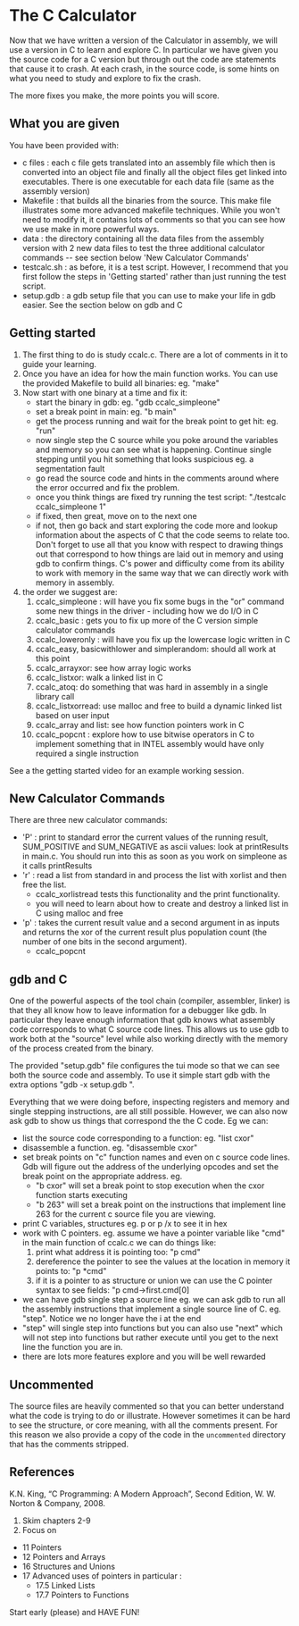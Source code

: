 # The C Calculator

Now that we have written a version of the Calculator in assembly, we will
use a version in C to learn and explore C.  In particular we have given
you the source code for a C version but through out the code are
statements that cause it to crash.  At each crash, in the source code, is
some hints on what you need to study and explore to fix the crash.

The more fixes you make, the more points you will score.

## What you are given

You have been provided with:
  - c files : each c file gets translated into an assembly file which then is converted into
    an object file and finally all the object files get linked into executables.  There is
    one executable for each data file (same as the assembly version)
  - Makefile : that builds all the binaries from the source.  This make file illustrates some
    more advanced makefile techniques.  While you won't need to modify it, it contains
    lots of comments so that you can see how we use make in more powerful ways.
  - data : the directory containing all the data files from the assembly version with 2 new data files
    to test the three additional calculator commands -- see section below 'New Calculator Commands'
  - testcalc.sh : as before, it is a test script.  However, I recommend that you first follow the steps
    in 'Getting started' rather than just running the test script.
  - setup.gdb : a gdb setup file that you can use to make your life in gdb easier.
    See the section below on gdb and C

## Getting started

1) The first thing to do is study ccalc.c.  There are a lot of comments in it to guide
your learning.  
2) Once you have an idea for how the main function works. You can use the provided Makefile to build all binaries: eg. "make"
3) Now start with one binary at a time and fix it:
   - start the binary in gdb: eg. "gdb ccalc_simpleone"
   - set a break point in main: eg. "b main"
   - get the process running and wait for the break point to get hit: eg. "run"
   - now single step the C source while you poke around the variables and memory so you can see
     what is happening.  Continue single stepping until you hit something that looks suspicious
     eg. a segmentation fault
   - go read the source code and hints in the comments around where the error occurred and fix the problem.
   - once you think things are fixed try running the test script: "./testcalc ccalc_simpleone 1"
   - if fixed, then great, move on to the next one
   - if not, then go back and start exploring the code more and lookup information about the
     aspects of C that the code seems to relate too.  Don't forget to use all that you know with respect to drawing things out that correspond to how things are laid out in memory and using gdb to confirm things. C's power and difficulty come from its ability to work with memory in the same way that we can directly work with memory in assembly.
4) the order we suggest are:
   1) ccalc_simpleone : will have you fix some bugs in the "or" command some new things in the driver - including how we do I/O in C 
   2) ccalc_basic : gets you to fix up more of the C version simple calculator commands
   3) ccalc_loweronly : will have you fix up the lowercase logic written in C
   4) ccalc_easy, basicwithlower and simplerandom: should all work at this point 
   5) ccalc_arrayxor: see how array logic works
   6) ccalc_listxor: walk a linked list in C
   7) ccalc_atoq: do something that was hard in assembly in a single library call
   8) ccalc_listxorread: use malloc and free to build a dynamic linked list based on user input
   9) ccalc_array and list: see how function pointers work in C
   10) ccalc_popcnt : explore how to use bitwise operators in C to implement something that in INTEL assembly would have only required a single instruction

See a the getting started video for an example working session.

## New Calculator Commands

There are three new calculator commands:

- 'P' :  print to standard error the current values of the running result, SUM_POSITIVE and SUM_NEGATIVE as
ascii values: look at printResults in  main.c.  You should run into this as soon as you work on simpleone as it calls
printResults
- 'r' : read a list from standard in and process the list with xorlist and then free the list.
   - ccalc_xorlistread tests this functionality and the print functionality.
   - you will need to learn about how to create and destroy a linked list in C using malloc and free
- 'p' : takes the current result value and a second argument in as inputs and returns
        the xor of the current result plus population count (the number of one bits in the second argument).
   - ccalc_popcnt 
   
## gdb and C

One of the powerful aspects of the tool chain (compiler, assembler, linker) is that they all know how to leave information for a debugger like gdb.  In particular they leave enough information that
gdb knows what assembly code corresponds to what C source code lines.  This allows us to use gdb to work both at the "source" level while also working directly with the memory of the process created from the binary.

The provided "setup.gdb" file configures the tui mode so that we can see both the source code and assembly.  To use it simple start gdb with the extra options "gdb -x setup.gdb <binary>".

Everything that we were doing before, inspecting registers and memory and single stepping instructions, are all still possible.  However, we can also now ask gdb to show us things that correspond the the C code.  Eg we can:
  - list the source code corresponding to a function: eg. "list cxor"
  - disassemble a function. eg. "disassemble cxor"
  - set break points on "c" function names and even on c source code lines.  Gdb will figure out
    the address of the underlying opcodes and set the break point on the appropriate address.
    eg.
      - "b cxor" will set a break point to stop execution when the cxor function starts executing
      - "b 263" will set a break point on the instructions that implement line 263 for the current c source file you are viewing.
  - print C variables, structures eg. p <variable name> or p /x <variable name> to see it in hex
  - work with C pointers.  eg. assume we have a pointer variable like "cmd" in the main function of ccalc.c we can do things like:
    1) print what address it is pointing too: "p cmd"
    2) dereference the pointer to see the values at the location in memory it points to:  "p *cmd"
    3) if it is a pointer to as structure or union we can use the C pointer syntax to see fields:
    "p cmd->first.cmd[0]
  - we can have gdb single step a source line eg. we can ask gdb to run all the assembly instructions that implement a single source line of C.  eg. "step". Notice we no longer have the i at the end
  - "step" will single step into functions but you can also use "next" which will not step into functions but rather execute until you get to the next line the function you are in.
  - there are lots more features explore and you will be well rewarded

## Uncommented

The source files are heavily commented so that you can better understand what the code is 
trying to do or illustrate.  However sometimes it can be hard to see the structure, or
core meaning, with all the comments present.  For this reason we also provide a copy of 
the code in the `uncommented` directory that has the comments stripped. 

## References

K.N. King, “C Programming: A Modern Approach”, Second Edition, W. W. Norton & Company, 2008. 
1) Skim chapters 2-9 
2) Focus on 
  - 11 Pointers
  - 12 Pointers and Arrays
  - 16 Structures and Unions
  - 17 Advanced uses of pointers in particular :
      - 17.5 Linked Lists
      - 17.7 Pointers to Functions


Start early (please) and HAVE FUN!
